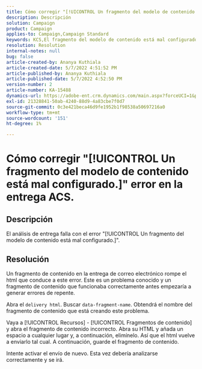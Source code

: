 ```yaml
---
title: Cómo corregir "[!UICONTROL Un fragmento del modelo de contenido está mal configurado.]" error en la entrega ACS.
description: Descripción
solution: Campaign
product: Campaign
applies-to: Campaign,Campaign Standard
keywords: KCS,El fragmento del modelo de contenido está mal configurado
resolution: Resolution
internal-notes: null
bug: false
article-created-by: Ananya Kuthiala
article-created-date: 5/7/2022 4:51:52 PM
article-published-by: Ananya Kuthiala
article-published-date: 5/7/2022 4:52:50 PM
version-number: 2
article-number: KA-15488
dynamics-url: https://adobe-ent.crm.dynamics.com/main.aspx?forceUCI=1&pagetype=entityrecord&etn=knowledgearticle&id=e0b342fe-25ce-ec11-a7b5-0022480a8e40
exl-id: 21328841-50ab-4240-88d9-4a83cbe7f0d7
source-git-commit: 0c3e421beca46d9fe1952b1f98538a50697216a0
workflow-type: tm+mt
source-wordcount: '151'
ht-degree: 1%

---
```


# Cómo corregir &quot;[!UICONTROL Un fragmento del modelo de contenido está mal configurado.]&quot; error en la entrega ACS.

## Descripción

El análisis de entrega falla con el error &quot;[!UICONTROL Un fragmento del modelo de contenido está mal configurado.]&quot;.

## Resolución


Un fragmento de contenido en la entrega de correo electrónico rompe el html que conduce a este error. Este es un problema conocido y un fragmento de contenido que funcionaba correctamente antes empezaría a generar errores de repente.

Abra el `delivery html`. Buscar `data-fragment-name`. Obtendrá el nombre del fragmento de contenido que está creando este problema.

Vaya a [!UICONTROL Recursos] - [!UICONTROL Fragmentos de contenido] y abra el fragmento de contenido incorrecto. Abra su HTML y añada un espacio a cualquier lugar y, a continuación, elimínelo. Así que el html vuelve a enviarlo tal cual. A continuación, guarde el fragmento de contenido.

Intente activar el envío de nuevo. Esta vez debería analizarse correctamente y se irá.
